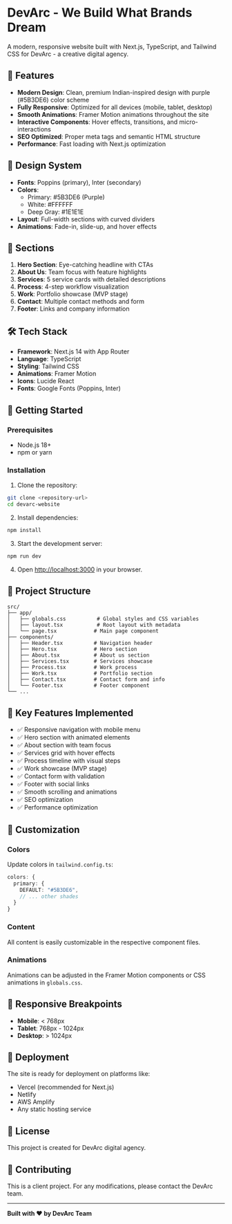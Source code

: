 # DevArc - We Build What Brands Dream

A modern, responsive website built with Next.js, TypeScript, and Tailwind CSS for DevArc - a creative digital agency.

## 🚀 Features

- **Modern Design**: Clean, premium Indian-inspired design with purple (#5B3DE6) color scheme
- **Fully Responsive**: Optimized for all devices (mobile, tablet, desktop)
- **Smooth Animations**: Framer Motion animations throughout the site
- **Interactive Components**: Hover effects, transitions, and micro-interactions
- **SEO Optimized**: Proper meta tags and semantic HTML structure
- **Performance**: Fast loading with Next.js optimization

## 🎨 Design System

- **Fonts**: Poppins (primary), Inter (secondary)
- **Colors**: 
  - Primary: #5B3DE6 (Purple)
  - White: #FFFFFF
  - Deep Gray: #1E1E1E
- **Layout**: Full-width sections with curved dividers
- **Animations**: Fade-in, slide-up, and hover effects

## 📱 Sections

1. **Hero Section**: Eye-catching headline with CTAs
2. **About Us**: Team focus with feature highlights
3. **Services**: 5 service cards with detailed descriptions
4. **Process**: 4-step workflow visualization
5. **Work**: Portfolio showcase (MVP stage)
6. **Contact**: Multiple contact methods and form
7. **Footer**: Links and company information

## 🛠️ Tech Stack

- **Framework**: Next.js 14 with App Router
- **Language**: TypeScript
- **Styling**: Tailwind CSS
- **Animations**: Framer Motion
- **Icons**: Lucide React
- **Fonts**: Google Fonts (Poppins, Inter)

## 🚀 Getting Started

### Prerequisites

- Node.js 18+ 
- npm or yarn

### Installation

1. Clone the repository:
```bash
git clone <repository-url>
cd devarc-website
```

2. Install dependencies:
```bash
npm install
```

3. Start the development server:
```bash
npm run dev
```

4. Open [http://localhost:3000](http://localhost:3000) in your browser.

## 📁 Project Structure

```
src/
├── app/
│   ├── globals.css          # Global styles and CSS variables
│   ├── layout.tsx           # Root layout with metadata
│   └── page.tsx            # Main page component
├── components/
│   ├── Header.tsx          # Navigation header
│   ├── Hero.tsx            # Hero section
│   ├── About.tsx           # About us section
│   ├── Services.tsx        # Services showcase
│   ├── Process.tsx         # Work process
│   ├── Work.tsx            # Portfolio section
│   ├── Contact.tsx         # Contact form and info
│   └── Footer.tsx          # Footer component
└── ...
```

## 🎯 Key Features Implemented

- ✅ Responsive navigation with mobile menu
- ✅ Hero section with animated elements
- ✅ About section with team focus
- ✅ Services grid with hover effects
- ✅ Process timeline with visual steps
- ✅ Work showcase (MVP stage)
- ✅ Contact form with validation
- ✅ Footer with social links
- ✅ Smooth scrolling and animations
- ✅ SEO optimization
- ✅ Performance optimization

## 🎨 Customization

### Colors
Update colors in `tailwind.config.ts`:
```typescript
colors: {
  primary: {
    DEFAULT: "#5B3DE6",
    // ... other shades
  }
}
```

### Content
All content is easily customizable in the respective component files.

### Animations
Animations can be adjusted in the Framer Motion components or CSS animations in `globals.css`.

## 📱 Responsive Breakpoints

- **Mobile**: < 768px
- **Tablet**: 768px - 1024px  
- **Desktop**: > 1024px

## 🚀 Deployment

The site is ready for deployment on platforms like:
- Vercel (recommended for Next.js)
- Netlify
- AWS Amplify
- Any static hosting service

## 📄 License

This project is created for DevArc digital agency.

## 🤝 Contributing

This is a client project. For any modifications, please contact the DevArc team.

---

**Built with ❤️ by DevArc Team**